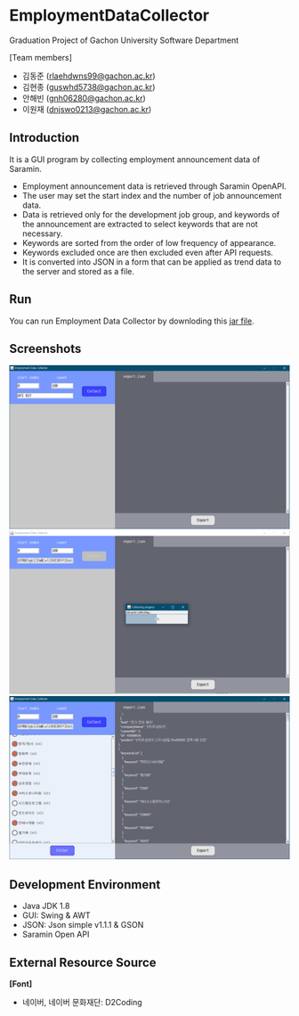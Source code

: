 # EmploymentDataCollector
Graduation Project of Gachon University Software Department

[Team members]
- 김동준 (rlaehdwns99@gachon.ac.kr)
- 김현종 (guswhd5738@gachon.ac.kr)
- 안해빈 (gnh06280@gachon.ac.kr)
- 이원재 (dnjswo0213@gachon.ac.kr)

## Introduction
It is a GUI program by collecting employment announcement data of Saramin.
- Employment announcement data is retrieved through Saramin OpenAPI.
- The user may set the start index and the number of job announcement data.
- Data is retrieved only for the development job group, and keywords of the announcement are extracted to select keywords that are not necessary.
- Keywords are sorted from the order of low frequency of appearance.
- Keywords excluded once are then excluded even after API requests.
- It is converted into JSON in a form that can be applied as trend data to the server and stored as a file.

## Run
You can run Employment Data Collector by downloding this <a href="/out/artifacts/EmploymentDataCollector_jar">jar file</a>.

## Screenshots
<img src="/display_images/Inital_Screen.PNG" title="Inital Screen" alt="Inital Screen"></img>
<img src="/display_images/API_Requesting.PNG" title="API Requesting" alt="API Requesting"></img>
<img src="/display_images/Data_Filtering.PNG" title="Data Filtering" alt="Data Filtering"></img>

## Development Environment
- Java JDK 1.8
- GUI: Swing & AWT
- JSON: Json simple v1.1.1 & GSON
- Saramin Open API

## External Resource Source
**[Font]**
- 네이버, 네이버 문화재단: D2Coding
